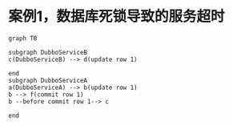 # 案例1，数据库死锁导致的服务超时

```mermaid
graph TB

subgraph DubboServiceB
c(DubboServiceB) --> d(update row 1)

end
subgraph DubboServiceA
a(DubboServiceA) --> b(update row 1)
b --> f(commit row 1)
b --before commit row 1--> c

end
```

<!--stackedit_data:
eyJoaXN0b3J5IjpbLTE5Mzk4NjU4MzNdfQ==
-->